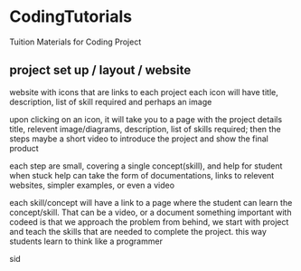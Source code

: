 # CodingTutorials
Tuition Materials for Coding Project


## project set up / layout / website

website with icons that are links to each project
each icon will have title, description, list of skill required and perhaps an image

upon clicking on an icon, it will take you to a page with the project details
title, relevent image/diagrams, description, list of skills required; then the steps
maybe a short video to introduce the project and show the final product

each step are small, covering a single concept(skill), and help for student when stuck 
help can take the form of documentations, links to relevent websites, simpler examples, or even a video

each skill/concept will have a link to a page where the student can learn the concept/skill. 
That can be a video, or a document
something important with codeed is that we approach the problem from behind, we start with project
and teach the skills that are needed to complete the project. this way students learn to think like a programmer

sid